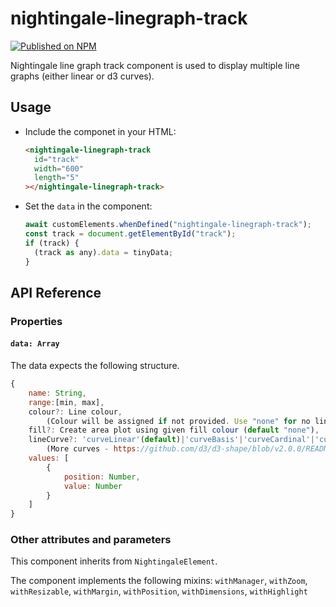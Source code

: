 # nightingale-linegraph-track

[![Published on NPM](https://img.shields.io/npm/v/nightingale-linegraph-track.svg)](https://www.npmjs.com/package/nightingale-linegraph-track)

Nightingale line graph track component is used to display multiple line graphs (either linear or d3 curves).

## Usage

- Include the componet in your HTML:

  ```html
  <nightingale-linegraph-track
    id="track"
    width="600"
    length="5"
  ></nightingale-linegraph-track>
  ```

- Set the `data` in the component:

  ```javascript
  await customElements.whenDefined("nightingale-linegraph-track");
  const track = document.getElementById("track");
  if (track) {
    (track as any).data = tinyData;
  }
  ```

## API Reference

### Properties

#### `data: Array`

The data expects the following structure.

```javascript
{
    name: String,
    range:[min, max],
    colour?: Line colour,
        (Colour will be assigned if not provided. Use "none" for no line colour)
    fill?: Create area plot using given fill colour (default "none"),
    lineCurve?: 'curveLinear'(default)|'curveBasis'|'curveCardinal'|'curveStep'|'curveNatural',
        (More curves - https://github.com/d3/d3-shape/blob/v2.0.0/README.md#curves)
    values: [
        {
            position: Number,
            value: Number
        }
    ]
}
```

### Other attributes and parameters

This component inherits from `NightingaleElement`.

The component implements the following mixins: `withManager`, `withZoom`, `withResizable`, `withMargin`, `withPosition`, `withDimensions`, `withHighlight`
